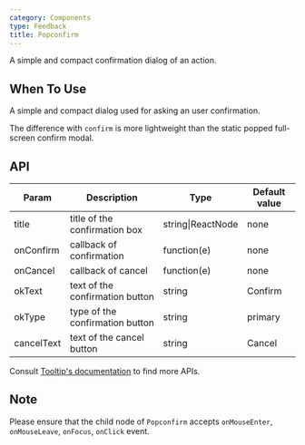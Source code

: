 ```yaml
---
category: Components
type: Feedback
title: Popconfirm
---
```


A simple and compact confirmation dialog of an action.

## When To Use

A simple and compact dialog used for asking an user confirmation.

The difference with `confirm` is more lightweight than the static popped full-screen confirm modal.

## API

| Param     | Description   | Type     | Default value       |
|-----------|------------------------------------------|---------------|--------|
| title     | title of the confirmation box                             | string\|ReactNode | none     |
| onConfirm | callback of confirmation                           | function(e)      | none     |
| onCancel  | callback of cancel                           | function(e)      | none     |
| okText    | text of the confirmation button                              | string        | Confirm   |
| okType    | type of the confirmation button                              | string        | primary   |
| cancelText| text of the cancel button                              | string        | Cancel   |

Consult [Tooltip's documentation](https://ant.design/components/tooltip/#API) to find more APIs.

## Note

Please ensure that the child node of `Popconfirm` accepts `onMouseEnter`, `onMouseLeave`, `onFocus`, `onClick` event.
